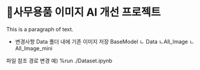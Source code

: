 <h1> 사무용품 이미지 AI 개선 프로젝트 </h1>
<p>This is a paragraph of text.</p>



- 변경사항
Data 폴더 내에 기존 이미지 저장
BaseModel
 ㄴ Data
     ㄴAll_Image
     ㄴAll_Image_mini

파일 참조 경로 변경
예) %run ./Dataset.ipynb

